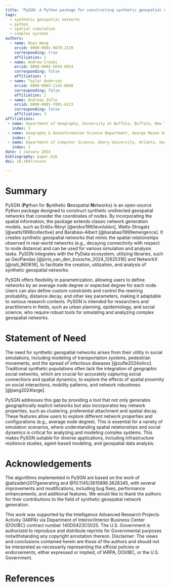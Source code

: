 ```yaml
---
title: 'PySGN: A Python package for constructing synthetic geospatial networks'
tags:
  - synthetic geospatial networks
  - python
  - spatial simulation
  - complex systems
authors:
  - name: Boyu Wang
    orcid: 0000-0001-9879-2138
    corresponding: true
    affiliation: 1
  - name: Andrew Crooks
    orcid: 0000-0002-5034-6654
    corresponding: false
    affiliation: 1
  - name: Taylor Anderson
    orcid: 0000-0003-1145-0608
    corresponding: false
    affiliation: 2
  - name: Andreas Züfle
    orcid: 0000-0001-7001-4123
    corresponding: false
    affiliation: 3
affiliations:
 - name: Department of Geography, University at Buffalo, Buffalo, New York, USA
   index: 1
 - name: Geography & Geoinformation Science Department, George Mason University, Fairfax, Virginia, USA
   index: 2
 - name: Department of Computer Science, Emory University, Atlanta, Georgia, USA
   index: 3
date: 1 January 2024
bibliography: paper.bib
doi: 10.3847/xxxxx

---
```


# Summary

PySGN (**Py**thon for **S**ynthetic **G**eospatial **N**etworks) is an open-source Python package designed to construct synthetic undirected geospatial networks that consider the coordinates of nodes. By incorporating the spatial information, the package extends classic network generation models, such as Erdős-Rényi [@erdos1960evolution], Watts-Strogatz [@watts1998collective] and Barabási–Albert [@barabasi1999emergence]. It creates synthetic geospatial networks that mimic the spatial relationships observed in real-world networks (e.g., decaying connectivity with respect to node distance) and can be used for various simulation and analysis tasks. PySGN integrates with the PyData ecosystem, utilizing libraries, such as GeoPandas [@joris_van_den_bossche_2024_12625316] and NetworkX [@osti_960616], to facilitate the creation, utilization, and analysis of synthetic geospatial networks.

PySGN offers flexibility in parametrization, allowing users to define networks by an average node degree or expected degree for each node. Users can also define custom constraints and control the rewiring probability, distance decay, and other key parameters, making it adaptable to various research contexts. PySGN is intended for researchers and practitioners in fields, such as urban planning, epidemiology, and social science, who require robust tools for simulating and analyzing complex geospatial networks.

# Statement of Need

The need for synthetic geospatial networks arises from their utility in social simulations, including modeling of transportation systems, pedestrian movements, and the spread of infectious diseases [@zufle2024silico]. Traditional synthetic populations often lack the integration of geographic social networks, which are crucial for accurately capturing social connections and spatial dynamics, to explore the effects of spatial proximity on social interactions, mobility patterns, and network robustness [@jiang2024large].

PySGN addresses this gap by providing a tool that not only generates geographically explicit networks but also incorporates key network properties, such as clustering, preferential attachment and spatial decay. These features allow users to explore different network properties and configurations (e.g., average node degree). This is essential for a variety of simulation scenarios, where understanding spatial relationships and social dynamics is critical for analyzing and modeling complex systems. This makes PySGN suitable for diverse applications, including infrastructure resilience studies, agent-based modeling, and geospatial data analysis.

# Acknowledgements

The algorithms implemented in PySGN are based on the work of @alizadeh2017generating and @10.1145/3615896.3628345, with several improvements and modifications, including bug fixes, performance enhancements, and additional features. We would like to thank the authors for their contributions to the field of synthetic geospatial network generation.

This work was supported by the Intelligence Advanced Research Projects Activity (IARPA) via Department of Interior/Interior Business Center (DOI/IBC) contract number 140D0423C0025. The U.S. Government is authorized to reproduce and distribute reprints for Governmental purposes notwithstanding any copyright annotation thereon. Disclaimer: The views and conclusions contained herein are those of the authors and should not be interpreted as necessarily representing the official policies or endorsements, either expressed or implied, of IARPA, DOI/IBC, or the U.S. Government.

# References